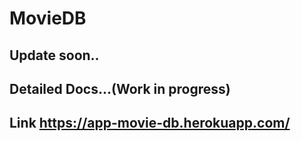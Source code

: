 # MovieDB
## Update soon..
## Detailed Docs...(Work in progress)



## Link https://app-movie-db.herokuapp.com/
